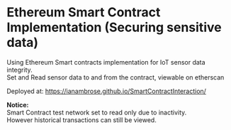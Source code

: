 # Ethereum Smart Contract Implementation (Securing sensitive data)

Using Ethereum Smart contracts implementation for IoT sensor data integrity. <br>
Set and Read sensor data to and from the contract, viewable on etherscan

Deployed at: https://ianambrose.github.io/SmartContractInteraction/

<b>Notice:</b><br>
Smart Contract test network set to read only due to inactivity.<br>
However historical transactions can still be viewed. 
